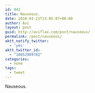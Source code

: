 ```yaml
---
id: 942
title: Nauseous.
date: 2010-03-21T23:05:07+00:00
author: Avi
layout: post
guid: http://aviflax.com/post/nauseous/
permalink: /post/nauseous/
aktt_notify_twitter:
  - 'yes'
aktt_twitter_id:
  - "10852989782"
categories:
  - none
tags:
  - tweet
---
```

Nauseous.
